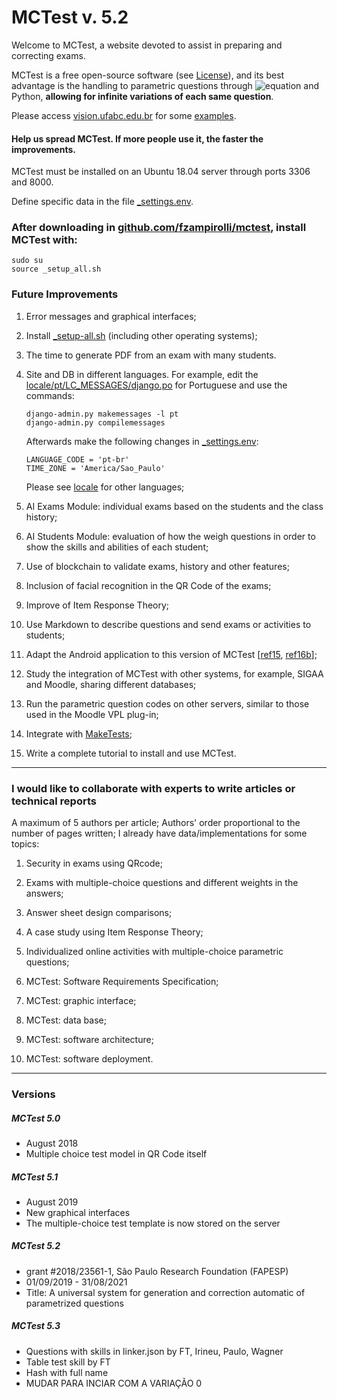 # MCTest v. 5.2

Welcome to MCTest, a website devoted to assist in preparing and correcting exams.

MCTest is a free open-source software (see [License](License.txt)), and its best 
advantage is the handling to parametric questions through 
![equation](http://latex.codecogs.com/gif.latex?\LaTeX) and Python, 
**allowing for infinite variations of each same question**.

Please access [vision.ufabc.edu.br](http://vision.ufabc.edu.br)
for some [examples](http://vision.ufabc.edu.br/MCTest/MCTest5-Experiments/).

#### Help us spread MCTest. If more people use it, the faster the improvements.

MCTest must be installed on an Ubuntu 18.04 server through ports 3306 and 8000.

Define specific data in the file [_settings.env](_settings.env).

### After downloading in [github.com/fzampirolli/mctest](https://github.com/fzampirolli/mctest), install MCTest with:
```
sudo su
source _setup_all.sh 
```

### Future Improvements
1) Error messages and graphical interfaces;
 
2) Install [_setup-all.sh](_setup-all.sh) (including other operating systems);

3) The time to generate PDF from an exam with many students.

4) Site and DB in different languages. For example, 
   edit the [locale/pt/LC_MESSAGES/django.po](locale/pt/LC_MESSAGES/django.po) 
   for Portuguese and use the commands:
   ```
   django-admin.py makemessages -l pt
   django-admin.py compilemessages
   ```

   Afterwards make the following changes in [_settings.env](_settings.env):
   ```
   LANGUAGE_CODE = 'pt-br'
   TIME_ZONE = 'America/Sao_Paulo'
   ```

   Please see [locale](locale) for other languages;

5) AI Exams Module: individual exams based on the students and the class history;

6) AI Students Module: evaluation of how the weigh questions in order to show the 
   skills and abilities of each student;

7) Use of blockchain to validate exams, history and other features;

8) Inclusion of facial recognition in the QR Code of the exams;

9) Improve of Item Response Theory;  

10) Use Markdown to describe questions and send exams or activities to students;

11) Adapt the Android application to this version of MCTest [[ref15](http://www.lbd.dcc.ufmg.br/colecoes/wvc/2015/018.pdf), [ref16b](https://itp.ifsp.edu.br/ojs/index.php/IC/article/viewFile/221/394)];

12) Study the integration of MCTest with other systems, for example, SIGAA and Moodle, sharing different databases;

13) Run the parametric question codes on other servers, similar to those used in the Moodle VPL plug-in;

14) Integrate with [MakeTests](https://github.com/fernandoteubl/MakeTests);

15) Write a complete tutorial to install and use MCTest.

---
### I would like to collaborate with experts to write articles or technical reports
A maximum of 5 authors per article; Authors' order proportional to the number of pages written; I already have data/implementations for some topics:

1) Security in exams using QRcode;

2) Exams with multiple-choice questions and different weights in the answers;

3) Answer sheet design comparisons;

4) A case study using Item Response Theory;

5) Individualized online activities with multiple-choice parametric questions;

6) MCTest: Software Requirements Specification;

7) MCTest: graphic interface;

8) MCTest: data base;

9) MCTest: software architecture;

10) MCTest: software deployment.

---
### Versions 

##### MCTest 5.0
* August 2018
* Multiple choice test model in QR Code itself

##### MCTest 5.1
* August 2019
* New graphical interfaces
* The multiple-choice test template is now stored on the server

##### MCTest 5.2
* grant #2018/23561-1, São Paulo Research Foundation (FAPESP)
* 01/09/2019 - 31/08/2021
* Title: A universal system for generation and correction automatic of parametrized questions


##### MCTest 5.3
* Questions with skills in linker.json by FT, Irineu, Paulo, Wagner
* Table test skill by FT 
* Hash with full name 
* MUDAR PARA INCIAR COM A VARIAÇÃO 0